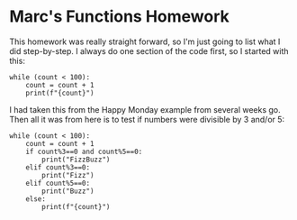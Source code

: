 # Marc's Functions Homework
This homework was really straight forward, so I'm just going to list what I did step-by-step. I always do one section of the code first, so I started with this:

```count = 0
while (count < 100):
    count = count + 1
    print(f"{count}")
```

I had taken this from the Happy Monday example from several weeks go. Then all it was from here is to test if numbers were divisible by 3 and/or 5:

```count = 0
while (count < 100):
    count = count + 1
    if count%3==0 and count%5==0:
        print("FizzBuzz")
    elif count%3==0:
        print("Fizz")
    elif count%5==0:
        print("Buzz")
    else:
        print(f"{count}")
```